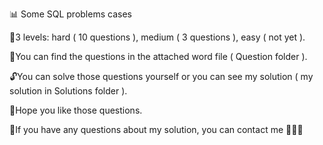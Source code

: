 📊 Some SQL problems cases

🪩3 levels: hard ( 10 questions ), medium ( 3 questions ), easy ( not yet ).

📃You can find the questions in the attached word file ( Question folder ).

🔓You can solve those questions yourself or you can see my solution ( my solution in Solutions folder ).

🐸Hope you like those questions.

📠If you have any questions about my solution, you can contact me 🧔🏻‍♂️

